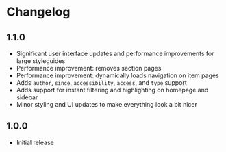 # Changelog

## 1.1.0

- Significant user interface updates and performance improvements for large styleguides
- Performance improvement: removes section pages
- Performance improvement: dynamically loads navigation on item pages
- Adds `author`, `since`, `accessibility`, `access`, and `type` support
- Adds support for instant filtering and highlighting on homepage and sidebar
- Minor styling and UI updates to make everything look a bit nicer

## 1.0.0

* Initial release
